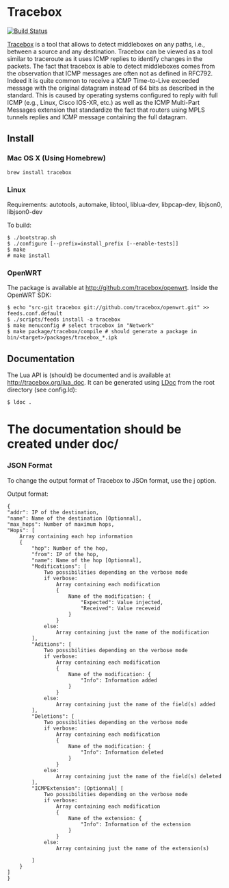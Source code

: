 # Tracebox

[![Build Status](https://travis-ci.org/tracebox/tracebox.png?branch=master)](https://travis-ci.org/tracebox/tracebox)

[Tracebox](http://www.tracebox.org) is a tool that allows to detect middleboxes on any paths, i.e., between a source and any destination. Tracebox can be viewed as a tool similar to traceroute as it uses ICMP replies to identify changes in the packets. The fact that tracebox is able to detect middleboxes comes from the observation that ICMP messages are often not as defined in RFC792. Indeed it is quite common to receive a ICMP Time-to-Live exceeded message with the original datagram instead of 64 bits as described in the standard. This is caused by operating systems configured to reply with full ICMP (e.g., Linux, Cisco IOS-XR, etc.) as well as the ICMP Multi-Part Messages extension that standardize the fact that routers using MPLS tunnels replies and ICMP message containing the full datagram.

## Install

### Mac OS X (Using Homebrew)

    brew install tracebox

### Linux

Requirements: autotools, automake, libtool, liblua-dev, libpcap-dev, libjson0, libjson0-dev

To build:

    $ ./bootstrap.sh
    $ ./configure [--prefix=install_prefix [--enable-tests]]
    $ make
    # make install

### OpenWRT

The package is available at http://github.com/tracebox/openwrt.
Inside the OpenWRT SDK:

    $ echo "src-git tracebox git://github.com/tracebox/openwrt.git" >> feeds.conf.default
    $ ./scripts/feeds install -a tracebox
    $ make menuconfig # select tracebox in "Network"
    $ make package/tracebox/compile # should generate a package in bin/<target>/packages/tracebox_*.ipk

## Documentation
The Lua API is (should) be documented and is available at http://tracebox.org/lua_doc.
It can be generated using [LDoc](https://github.com/stevedonovan/LDoc) from the root directory (see config.ld):

    $ ldoc .

The documentation should be created under doc/
=======
### JSON Format

To change the output format of Tracebox to JSOn format, use the j option.

Output format:

    {
    "addr": IP of the destination,
    "name": Name of the destination [Optionnal],
    "max_hops": Number of maximum hops,
    "Hops": [
        Array containing each hop information
        {
            "hop": Number of the hop,
            "from": IP of the hop,
            "name": Name of the hop [Optionnal],
            "Modifications": [
                Two possibilities depending on the verbose mode
                if verbose:
                    Array containing each modification
                    {
                        Name of the modification: {
                            "Expected": Value injected,
                            "Received": Value receveid
                        }
                    }
                else:
                    Array containing just the name of the modification
            ],
            "Aditions": [
                Two possibilities depending on the verbose mode
                if verbose:
                    Array containing each modification
                    {
                        Name of the modification: {
                            "Info": Information added
                        }
                    }
                else:
                    Array containing just the name of the field(s) added
            ],
            "Deletions": [
                Two possibilities depending on the verbose mode
                if verbose:
                    Array containing each modification
                    {
                        Name of the modification: {
                            "Info": Information deleted
                        }
                    }
                else:
                    Array containing just the name of the field(s) deleted
            ],
            "ICMPExtension": [Optionnal] [
                Two possibilities depending on the verbose mode
                if verbose:
                    Array containing each modification
                    {
                        Name of the extension: {
                            "Info": Information of the extension
                        }
                    }
                else:
                    Array containing just the name of the extension(s)

            ]    
        }
    ]
    }
